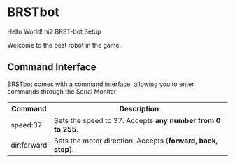 # BRSTbot #

Hello World!
hi2
BRST-bot Setup

Welcome to the best robot in the game.


## Command Interface ##

BRSTbot comes with a command interface, allowing you to enter commands through the Serial Moniter

| Command | Description |
| ------- | ----------- |
| speed:37 | Sets the speed to 37. Accepts **any number from 0 to 255**. |
| dir:forward | Sets the motor direction. Accepts (**forward, back, stop**). |


